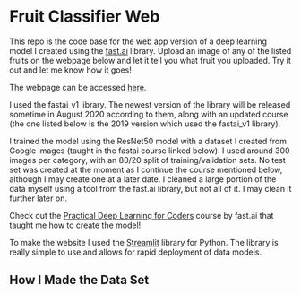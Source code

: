 # Fruit Classifier Web

This repo is the code base for the web app version of a deep learning model I created using the [fast.ai](https://www.fast.ai) library. Upload an image of any of the listed fruits on the webpage below and let it tell you what fruit you uploaded. Try it out and let me know how it goes!

The webpage can be accessed [here](https://eli-fruit-classifier.herokuapp.com).

I used the fastai_v1 library. The newest version of the library will be released sometime in August 2020 according to them, along with an updated course (the one listed below is the 2019 version which used the fastai_v1 library).

I trained the model using the ResNet50 model with a dataset I created from Google images (taught in the fastai course linked below). I used around 300 images per category, with an 80/20 split of training/validation sets. No test set was created at the moment as I continue the course mentioned below, although I may create one at a later date. I cleaned a large portion of the data myself using a tool from the fast.ai library, but not all of it. I may clean it further later on.

Check out the [Practical Deep Learning for Coders](https://course.fast.ai/) course by fast.ai that taught me how to create the model!

To make the website I used the [Streamlit](https://www.streamlit.io/) library for Python. The library is really simple to use and allows for rapid deployment of data models.

## How I Made the Data Set
